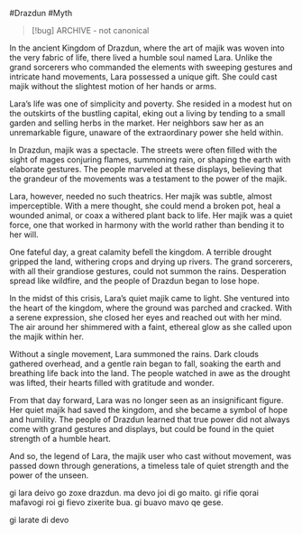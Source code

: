 #Drazdun #Myth 

> [!bug] ARCHIVE - not canonical

In the ancient Kingdom of Drazdun, where the art of majik was woven into the very fabric of life, there lived a humble soul named Lara. Unlike the grand sorcerers who commanded the elements with sweeping gestures and intricate hand movements, Lara possessed a unique gift. She could cast majik without the slightest motion of her hands or arms.

Lara’s life was one of simplicity and poverty. She resided in a modest hut on the outskirts of the bustling capital, eking out a living by tending to a small garden and selling herbs in the market. Her neighbors saw her as an unremarkable figure, unaware of the extraordinary power she held within.

In Drazdun, majik was a spectacle. The streets were often filled with the sight of mages conjuring flames, summoning rain, or shaping the earth with elaborate gestures. The people marveled at these displays, believing that the grandeur of the movements was a testament to the power of the majik.

Lara, however, needed no such theatrics. Her majik was subtle, almost imperceptible. With a mere thought, she could mend a broken pot, heal a wounded animal, or coax a withered plant back to life. Her majik was a quiet force, one that worked in harmony with the world rather than bending it to her will.

One fateful day, a great calamity befell the kingdom. A terrible drought gripped the land, withering crops and drying up rivers. The grand sorcerers, with all their grandiose gestures, could not summon the rains. Desperation spread like wildfire, and the people of Drazdun began to lose hope.

In the midst of this crisis, Lara’s quiet majik came to light. She ventured into the heart of the kingdom, where the ground was parched and cracked. With a serene expression, she closed her eyes and reached out with her mind. The air around her shimmered with a faint, ethereal glow as she called upon the majik within her.

Without a single movement, Lara summoned the rains. Dark clouds gathered overhead, and a gentle rain began to fall, soaking the earth and breathing life back into the land. The people watched in awe as the drought was lifted, their hearts filled with gratitude and wonder.

From that day forward, Lara was no longer seen as an insignificant figure. Her quiet majik had saved the kingdom, and she became a symbol of hope and humility. The people of Drazdun learned that true power did not always come with grand gestures and displays, but could be found in the quiet strength of a humble heart.

And so, the legend of Lara, the majik user who cast without movement, was passed down through generations, a timeless tale of quiet strength and the power of the unseen.

gi lara deivo go zoxe drazdun. ma devo joi di go maito. gi rifie qorai mafavogi roi gi fievo zixerite bua. gi buavo mavo qe gese.

gi larate di devo 